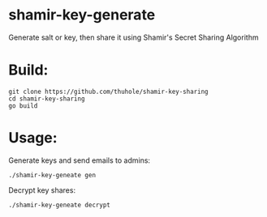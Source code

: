 # shamir-key-generate
Generate salt or key, then share it using Shamir's Secret Sharing Algorithm

# Build:
```
git clone https://github.com/thuhole/shamir-key-sharing
cd shamir-key-sharing
go build
```

# Usage:
Generate keys and send emails to admins:
```shell script
./shamir-key-geneate gen
```
Decrypt key shares:
```shell script
./shamir-key-geneate decrypt
```
